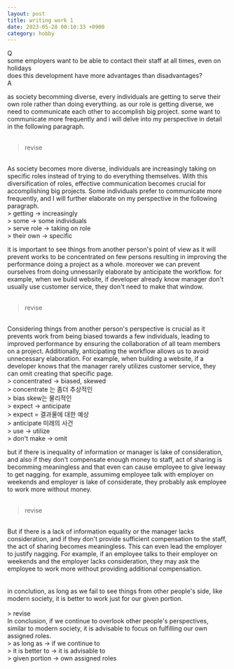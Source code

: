 ```yaml
---
layout: post
title: writing work 1
date: 2023-05-28 00:10:33 +0900
category: hobby
---
```

Q
<br/>
some employers want to be able to contact their staff at all times, even on holidays
<br/>
does this development have more advantages than disadvantages?
<br/>
A
<br/>

as society becomming diverse, every individuals are getting to serve their own role rather than doing everything. as our role is getting diverse, we need to communicate each other to accomplish big project. some want to communicate more frequently and i will delve into my perspective in detail in the following paragraph.
<br/>
<br/>
> revise

<br/>
As society becomes more diverse, individuals are increasingly taking on specific roles instead of trying to do everything themselves. With this diversification of roles, effective communication becomes crucial for accomplishing big projects. Some individuals prefer to communicate more frequently, and I will further elaborate on my perspective in the following paragraph.
<br/>
> getting -> increasingly
<br/>
> some -> some individuals
<br/>
> serve role -> taking on role
<br/>
> their own -> specific
<br/>

it is important to see things from another person's point of view as it will prevent works to be concentrated on few persons resulting in improving the performance doing a project as a whole. moreover we can prevent ourselves from doing unnessarily elaborate by anticipate the workflow. for example, when we build website, if developer already know manager don't usually use customer service, they don't need to make that window.
<br/>
<br/>
> revise

<br/>
Considering things from another person's perspective is crucial as it prevents work from being biased towards a few individuals, leading to improved performance by ensuring the collaboration of all team members on a project. Additionally, anticipating the workflow allows us to avoid unnecessary elaboration. For example, when building a website, if a developer knows that the manager rarely utilizes customer service, they can omit creating that specific page.
<br/>
> concentrated -> biased, skewed
<br/>
> concentrate 는 좀더 추상적인
<br/>
> bias skew는 물리적인
<br/>
> expect -> anticipate
<br/>
> expect = 결과물에 대한 예상
<br/>
> anticipate 미래의 사건
<br/>
> use -> utilize
<br/>
> don't make -> omit
<br/>

but if there is inequality of information or manager is lake of consideration, and also if they don't compensate enough money to staff, act of sharing is becomming meaningless and that even can cause employee to give leeway to get nagging. for example, assumimg employee talk with employer on weekends and employer is lake of considerate, they probably ask employee to work more without money.
<br/>
<br/>
> revise

<br/>
But if there is a lack of information equality or the manager lacks consideration, and if they don't provide sufficient compensation to the staff, the act of sharing becomes meaningless. This can even lead the employer to justify nagging. For example, if an employee talks to their employer on weekends and the employer lacks consideration, they may ask the employee to work more without providing additional compensation.
<br/>
<br/>
<br/>
in conclution, as long as we fail to see things from other people's side, like modern society, it is better to work just for our given portion.
<br/>
<br/>
> revise

<br/>
In conclusion, if we continue to overlook other people's perspectives, similar to modern society, it is advisable to focus on fulfilling our own assigned roles. 
<br/>
> as long as -> if we continue to
<br/>
> it is better to -> it is advisable to
<br/>
> given portion -> own assigned roles
<br/>
